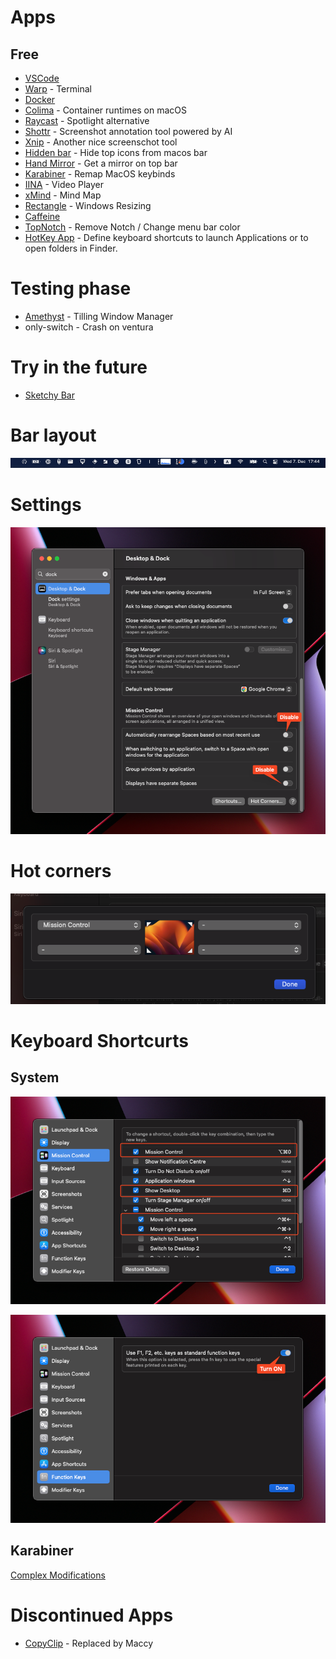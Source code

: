 # Apps

## Free

- [VSCode](https://code.visualstudio.com/docs?dv=osx)
- [Warp](https://www.warp.dev) - Terminal
- [Docker](https://docs.docker.com/desktop/install/mac-install/)
- [Colima](https://github.com/abiosoft/colima) - Container runtimes on macOS
- [Raycast](https://www.raycast.com) - Spotlight alternative
- [Shottr](https://shottr.cc) - Screenshot annotation tool powered by AI
- [Xnip](https://www.xnipapp.com) - Another nice screenschot tool
- [Hidden bar](https://apps.apple.com/de/app/hidden-bar/id1452453066?mt=12) - Hide top icons from macos bar
- [Hand Mirror](https://apps.apple.com/us/app/hand-mirror/id1502839586?mt=12) - Get a mirror on top bar
- [Karabiner](https://karabiner-elements.pqrs.org) - Remap MacOS keybinds
- [IINA](https://iina.io) - Video Player
- [xMind](https://www.xmind.app/go/appstore/xmind-mac?ct=OfficialWebsite) - Mind Map
- [Rectangle](https://rectangleapp.com/) - Windows Resizing
- [Caffeine](https://www.macupdate.com/app/mac/24120/caffeine)
- [TopNotch](https://topnotch.app) - Remove Notch / Change menu bar color
- [HotKey App](https://apps.apple.com/us/app/hotkey-app/id975890633?mt=12) - Define keyboard shortcuts to launch Applications or to open folders in Finder.
# Testing phase

- [Amethyst](https://ianyh.com/amethyst/) - Tilling Window Manager
- only-switch - Crash on ventura

# Try in the future

- [Sketchy Bar](https://github.com/FelixKratz/SketchyBar)

# Bar layout
![picture 1](../../images/241251d1e022c646ca6b61b8bdf56de25a2075c58a9e807ade04fc4ba0fd31e9.png)  

# Settings

![picture 2](../../images/ac203af70603f12b7b58ec5bd0ff0b115ddf38e3ec052ca275b7d2a83a07fd2c.png)  

# Hot corners
![picture 3](../../images/6cdd0908b4082d08b5cac2cc70f82ba7b5ee5a9c36f218faf20d5f92666df5f1.png)  

# Keyboard Shortcurts

## System
![picture 2](../../images/448bce10dd89705da74d2857b6d5f075634a8e555d0cf52423e3a9002827d41e.png)  

![picture 3](../../images/160ecc4c5e80e64d915e4e6d7048eb1fc5cf27773bbe96e1a4d5ae8d0ab96dbe.png)  

## Karabiner
[Complex Modifications](./config/karabiner.json)

# Discontinued Apps
- [CopyClip](https://apps.apple.com/us/app/copyclip-clipboard-history/id595191960?mt=12) - Replaced by Maccy
